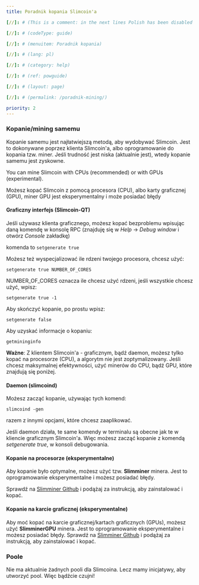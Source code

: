 ```yaml
---
title: Poradnik kopania Slimcoin'a

[//]: # (This is a comment: in the next lines Polish has been disabled as we don't have a volunteer for the moment)  

[//]: # (codeType: guide)

[//]: # (menuitem: Poradnik kopania)

[//]: # (lang: pl)

[//]: # (category: help)

[//]: # (ref: powguide)

[//]: # (layout: page)

[//]: # (permalink: /poradnik-mining/)

priority: 2
---
```


### Kopanie/mining samemu

Kopanie samemu jest najłatwiejszą metodą, aby wydobywać Slimcoin. Jest to dokonywane poprzez klienta Slimcoin'a, albo oprogramowanie do kopania tzw. miner. Jeśli trudność jest niska (aktualnie jest), wtedy kopanie samemu jest zyskowne.

You can mine Slimcoin with CPUs (recommended) or with GPUs (experimental).

Możesz kopać Slimcoin z pomocą procesora (CPU), albo karty graficznej (GPU), miner GPU jest eksperymentalny i może posiadać błędy

#### Graficzny interfejs (Slimcoin-QT)

Jeśli używasz klienta graficznego, możesz kopać bezproblemu wpisując daną komendę w konsolę RPC (znajduję się w *Help* -> *Debug window* i otwórz *Console* zakładkę)

komenda to ```setgenerate true```

Możesz też wyspecjalizować ile rdzeni twojego procesora, chcesz użyć:

```setgenerate true NUMBER_OF_CORES```

NUMBER_OF_CORES oznacza ile chcesz użyć rdzeni, jeśli wszystkie chcesz użyć, wpisz:

```setgenerate true -1```

Aby skończyć kopanie, po prostu wpisz:

```setgenerate false```

Aby uzyskać informacje o kopaniu:

```getmininginfo```

**Ważne**: Z klientem Slimcoin'a - graficznym, bądź daemon, możesz tylko kopać na procesorze (CPU), a algorytm nie jest zoptymalizowany. Jeśli chcesz maksymalnej efektywności, użyć minerów do CPU, bądź GPU, które znajdują się poniżej.

#### Daemon (slimcoind)

Możesz zacząć kopanie, używając tych komend:

```slimcoind -gen```

razem z innymi opcjami, które chcesz zaaplikować.

Jeśli daemon działa, te same komendy w terminalu są obecne jak te w kliencie graficznym Slimcoin'a. Więc możesz zacząć kopanie z komendą *setgenerate true*, w konsoli debugowania.

#### Kopanie na procesorze (eksperymentalne)

Aby kopanie było optymalne, możesz użyć tzw. **Slimminer** minera. Jest to oprogramowanie eksperymentalne i możesz posiadać błędy.

Sprawdź na [Slimminer Github](https://github.com/JonnyLatte/slimminer) i podążaj za instrukcją, aby zainstalować i kopać.

#### Kopanie na karcie graficznej (eksperymentalne)

Aby moć kopać na karcie graficznej/kartach graficznych (GPUs), możesz użyć **SlimminerGPU** minera. Jest to oprogramowanie eksperymentalne i możesz posiadać błędy.
Sprawdź na [Slimminer Github](https://github.com/JonnyLatte/slimminerGPU) i podążaj za instrukcją, aby zainstalować i kopać.

### Poole

Nie ma aktualnie żadnych pooli dla Slimcoina. Lecz mamy inicjatywy, aby utworzyć pool. Więc bądźcie czujni!
